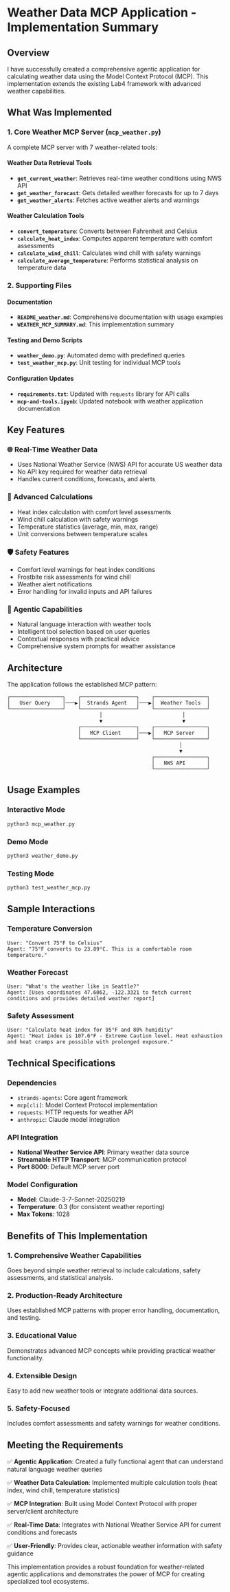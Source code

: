 # Weather Data MCP Application - Implementation Summary

## Overview

I have successfully created a comprehensive agentic application for calculating weather data using the Model Context Protocol (MCP). This implementation extends the existing Lab4 framework with advanced weather capabilities.

## What Was Implemented

### 1. Core Weather MCP Server (`mcp_weather.py`)
A complete MCP server with 7 weather-related tools:

#### Weather Data Retrieval Tools
- **`get_current_weather`**: Retrieves real-time weather conditions using NWS API
- **`get_weather_forecast`**: Gets detailed weather forecasts for up to 7 days  
- **`get_weather_alerts`**: Fetches active weather alerts and warnings

#### Weather Calculation Tools
- **`convert_temperature`**: Converts between Fahrenheit and Celsius
- **`calculate_heat_index`**: Computes apparent temperature with comfort assessments
- **`calculate_wind_chill`**: Calculates wind chill with safety warnings
- **`calculate_average_temperature`**: Performs statistical analysis on temperature data

### 2. Supporting Files

#### Documentation
- **`README_weather.md`**: Comprehensive documentation with usage examples
- **`WEATHER_MCP_SUMMARY.md`**: This implementation summary

#### Testing and Demo Scripts
- **`weather_demo.py`**: Automated demo with predefined queries
- **`test_weather_mcp.py`**: Unit testing for individual MCP tools

#### Configuration Updates
- **`requirements.txt`**: Updated with `requests` library for API calls
- **`mcp-and-tools.ipynb`**: Updated notebook with weather application documentation

## Key Features

### 🌐 Real-Time Weather Data
- Uses National Weather Service (NWS) API for accurate US weather data
- No API key required for weather data retrieval
- Handles current conditions, forecasts, and alerts

### 🧮 Advanced Calculations
- Heat index calculation with comfort level assessments
- Wind chill calculation with safety warnings
- Temperature statistics (average, min, max, range)
- Unit conversions between temperature scales

### 🛡️ Safety Features
- Comfort level warnings for heat index conditions
- Frostbite risk assessments for wind chill
- Weather alert notifications
- Error handling for invalid inputs and API failures

### 🤖 Agentic Capabilities
- Natural language interaction with weather tools
- Intelligent tool selection based on user queries
- Contextual responses with practical advice
- Comprehensive system prompts for weather assistance

## Architecture

The application follows the established MCP pattern:

```
┌─────────────────┐    ┌──────────────────┐    ┌─────────────────┐
│   User Query    │───▶│  Strands Agent   │───▶│  Weather Tools  │
└─────────────────┘    └──────────────────┘    └─────────────────┘
                              │                          │
                              ▼                          ▼
                       ┌──────────────────┐    ┌─────────────────┐
                       │   MCP Client     │───▶│   MCP Server    │
                       └──────────────────┘    └─────────────────┘
                                                        │
                                                        ▼
                                               ┌─────────────────┐
                                               │   NWS API       │
                                               └─────────────────┘
```

## Usage Examples

### Interactive Mode
```bash
python3 mcp_weather.py
```

### Demo Mode
```bash
python3 weather_demo.py
```

### Testing Mode
```bash
python3 test_weather_mcp.py
```

## Sample Interactions

### Temperature Conversion
```
User: "Convert 75°F to Celsius"
Agent: "75°F converts to 23.89°C. This is a comfortable room temperature."
```

### Weather Forecast
```
User: "What's the weather like in Seattle?"
Agent: [Uses coordinates 47.6062, -122.3321 to fetch current conditions and provides detailed weather report]
```

### Safety Assessment
```
User: "Calculate heat index for 95°F and 80% humidity"
Agent: "Heat index is 107.6°F - Extreme Caution level. Heat exhaustion and heat cramps are possible with prolonged exposure."
```

## Technical Specifications

### Dependencies
- `strands-agents`: Core agent framework
- `mcp[cli]`: Model Context Protocol implementation
- `requests`: HTTP requests for weather API
- `anthropic`: Claude model integration

### API Integration
- **National Weather Service API**: Primary weather data source
- **Streamable HTTP Transport**: MCP communication protocol
- **Port 8000**: Default MCP server port

### Model Configuration
- **Model**: Claude-3-7-Sonnet-20250219
- **Temperature**: 0.3 (for consistent weather reporting)
- **Max Tokens**: 1028

## Benefits of This Implementation

### 1. Comprehensive Weather Capabilities
Goes beyond simple weather retrieval to include calculations, safety assessments, and statistical analysis.

### 2. Production-Ready Architecture
Uses established MCP patterns with proper error handling, documentation, and testing.

### 3. Educational Value
Demonstrates advanced MCP concepts while providing practical weather functionality.

### 4. Extensible Design
Easy to add new weather tools or integrate additional data sources.

### 5. Safety-Focused
Includes comfort assessments and safety warnings for weather conditions.

## Meeting the Requirements

✅ **Agentic Application**: Created a fully functional agent that can understand natural language weather queries

✅ **Weather Data Calculation**: Implemented multiple calculation tools (heat index, wind chill, temperature statistics)

✅ **MCP Integration**: Built using Model Context Protocol with proper server/client architecture

✅ **Real-Time Data**: Integrates with National Weather Service API for current conditions and forecasts

✅ **User-Friendly**: Provides clear, actionable weather information with safety guidance

This implementation provides a robust foundation for weather-related agentic applications and demonstrates the power of MCP for creating specialized tool ecosystems.